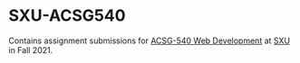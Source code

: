 # SXU-ACSG540

Contains assignment submissions for
[ACSG-540 Web Development](https://sxu.instructure.com/courses/24770)
at [SXU](https://www.sxu.edu)
in Fall 2021.

